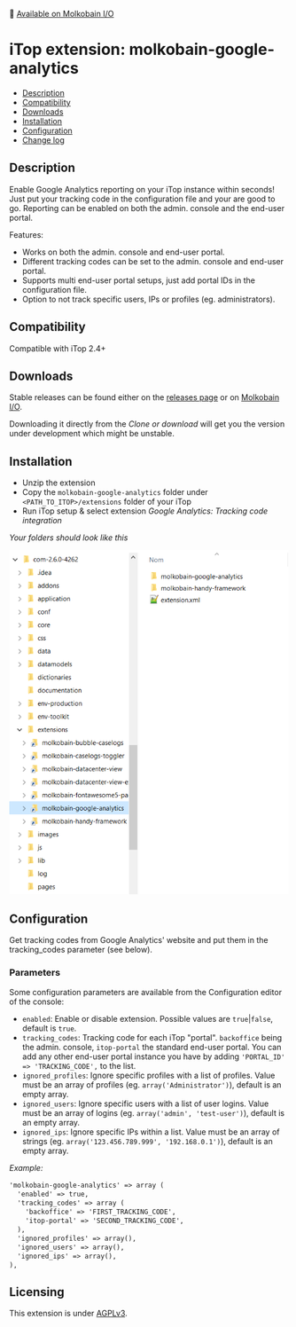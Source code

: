 👋 [Available on Molkobain I/O](https://www.molkobain.com/product/google-analytics/)

# iTop extension: molkobain-google-analytics
* [Description](#description)
* [Compatibility](#compatibility)
* [Downloads](#downloads)
* [Installation](#installation)
* [Configuration](#configuration)
* [Change log](CHANGELOG.md)

## Description
Enable Google Analytics reporting on your iTop instance within seconds! Just put your tracking code in the configuration file and your are good to go. Reporting can be enabled on both the admin. console and the end-user portal.

Features:
* Works on both the admin. console and end-user portal.
* Different tracking codes can be set to the admin. console and end-user portal.
* Supports multi end-user portal setups, just add portal IDs in the configuration file.
* Option to not track specific users, IPs or profiles (eg. administrators).

## Compatibility
Compatible with iTop 2.4+

## Downloads
Stable releases can be found either on the [releases page](https://github.com/Molkobain/itop-google-analytics/releases) or on [Molkobain I/O](https://www.molkobain.com/product/google-analytics/).

Downloading it directly from the *Clone or download* will get you the version under development which might be unstable.

## Installation
* Unzip the extension
* Copy the ``molkobain-google-analytics`` folder under ``<PATH_TO_ITOP>/extensions`` folder of your iTop
* Run iTop setup & select extension *Google Analytics: Tracking code integration*

*Your folders should look like this*

![Extensions folder](docs/mga-install.png)

## Configuration
Get tracking codes from Google Analytics' website and put them in the tracking_codes parameter (see below).

### Parameters
Some configuration parameters are available from the Configuration editor of the console:
  * `enabled`: Enable or disable extension. Possible values are `true`|`false`, default is `true`.
  * `tracking_codes`: Tracking code for each iTop "portal". `backoffice` being the admin. console, `itop-portal` the standard end-user portal. You can add any other end-user portal instance you have by adding `'PORTAL_ID' => 'TRACKING_CODE',` to the list.
  * `ignored_profiles`: Ignore specific profiles with a list of profiles. Value must be an array of profiles (eg. `array('Administrator')`), default is an empty array.
  * `ignored_users`: Ignore specific users with a list of user logins. Value must be an array of logins (eg. `array('admin', 'test-user')`), default is an empty array.
  * `ignored_ips`: Ignore specific IPs within a list. Value must be an array of strings (eg. `array('123.456.789.999', '192.168.0.1')`), default is an empty array.

*Example:*
```
'molkobain-google-analytics' => array (
  'enabled' => true,
  'tracking_codes' => array (
    'backoffice' => 'FIRST_TRACKING_CODE',
    'itop-portal' => 'SECOND_TRACKING_CODE',
  ),
  'ignored_profiles' => array(),
  'ignored_users' => array(),
  'ignored_ips' => array(),
),
```


## Licensing
This extension is under [AGPLv3](https://en.wikipedia.org/wiki/GNU_Affero_General_Public_License).
